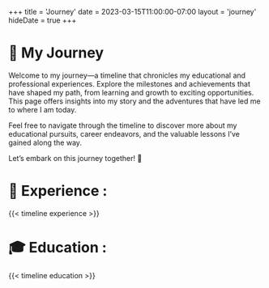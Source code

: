+++
title = 'Journey'
date = 2023-03-15T11:00:00-07:00
layout = 'journey'
hideDate = true
+++

# 🚀 My Journey

Welcome to my journey—a timeline that chronicles my educational and professional experiences. Explore the milestones and achievements that have shaped my path, from learning and growth to exciting opportunities. This page offers insights into my story and the adventures that have led me to where I am today.

Feel free to navigate through the timeline to discover more about my educational pursuits, career endeavors, and the valuable lessons I’ve gained along the way.

Let’s embark on this journey together! 🌟

# 💼 Experience :

{{< timeline experience >}}

# 🎓 Education :

{{< timeline education >}}